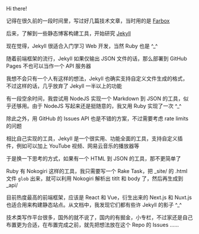 Hi there!

记得在很久前的一段时间里，写过好几篇技术文章，当时用的是 [Farbox](https://farbox.com)

后来，了解到一些静态博客构建工具，开始研究 [Jekyll](https://jekyllrb.com)

现在觉得，Jekyll 很适合入门学习 Web 开发，当然 Ruby 也是 ^\_^

随着前端框架的流行，Jekyll 如果仅输出 JSON 文件的话，那么部署到 GitHub Pages 不也可以当作一个 API 服务器

我想不会只有一个人有这样的想法，Jekyll 也确实支持自定义文件生成的格式，不过这样的话，几乎放弃了 Jekyll 一半以上的功能

有一段空余时间，我尝试用 NodeJS 实现一个 Markdown 到 JSON 的工具，似乎还够用。由于 NodeJS 写起来还是挺随意的，我又用 Ruby 实现了一次 ^\_^

除此之外，用 GitHub 的 Issues API 也是不错的方案，不过需要考虑 rate limits 的问题

相比自己实现的工具，Jekyll 是一个很实用、功能全面的工具，支持自定义插件，例如可以加上 YouTube 视频、网易云音乐的播放器等

于是换一下思考的方式，如果有一个 HTML 到 JSON 的工具，那不更简单了

Ruby 有 Nokogiri 这样的工具，我只需要写一个 Rake Task，把 \_site/ 的 .html 文件 `glob` 出来，就可以利用 Nokogiri 解析出 titlt 和 body 了，然后再生成到 \_api/

目前热度最高的前端框架，应该是 React 和 Vue，衍生出来的 Next.js 和 Nuxt.js 也适合用来构建静态站点。从文档中，我发现它们都有些许 Jekyll 的影子 ^\_^

技术类写作平台很多，国外的就不说了，国内的有掘金，小专栏，不过家还是自己布置更为合适，在布置完成之前，就先把想法放在这个 Repo 的 Issues ……
















